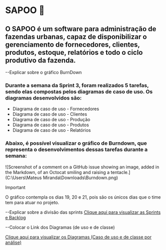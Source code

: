 # SAPOO 🐸
## O SAPOO é um software para administração de fazendas urbanas, capaz de disponibilizar o gerenciamento de fornecedores, clientes, produtos, estoque, relatórios e todo o ciclo produtivo da fazenda. 

--Explicar sobre o gráfico BurnDown
### Durante a semana da Sprint 3, foram realizados 5 tarefas, sendo elas compostas pelos diagramas de caso de uso. Os diagramas desenvolvidos são:
- Diagrama de caso de uso - Fornecedores
- Diagrama de caso de uso - Clientes
- Diagrama de caso de uso - Produção
- Diagrama de caso de uso - Produtos
- Diagrama de caso de uso - Relatórios

### Abaixo, é possível visualizar o gráfico de Burndown, que representa o desenvolvimentos dessas tarefas durante a semana:
![Screenshot of a comment on a GitHub issue showing an image, added in the Markdown, of an Octocat smiling and raising a tentacle.](C:\Users\Mateus Miranda\Downloads\Burndown.png)
> [!IMPORTANT]
> O gráfico contempla os dias 19, 20 e 21, pois são os únicos dias que o time tem para atuar no projeto.


--Explicar sobre a divisão das sprints
[Clique aqui para visualizar as Sprints e Backlog](https://github.com/Mateus03Miranda/ADS_PIM_TerceiroSemestre/tree/main/SCRUM)

--Colocar o Link dos Diagramas (de uso e de classe)

[Clique aqui para visualizar os Diagramas (Caso de uso e de classe por análise)](https://github.com/Mateus03Miranda/ADS_PIM_TerceiroSemestre/tree/main/Diagramas)
